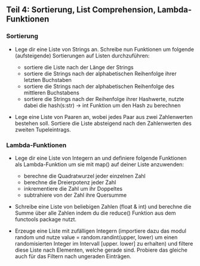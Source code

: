 ## Teil 4: Sortierung, List Comprehension, Lambda-Funktionen

### Sortierung
+ Lege dir eine Liste von Strings an. Schreibe nun Funktionen um folgende (aufsteigende) Sortierungen auf Listen durchzuführen: 
  + sortiere die Liste nach der Länge der Strings
  + sortiere die Strings nach der alphabetischen Reihenfolge ihrer letzten Buchstaben 
  + sortiere die Strings nach der alphabetischen Reihenfolge des mittleren Buchstabens
  + sortiere die Strings nach der Reihenfolge ihrer Hashwerte, nutzte dabei die hash(s:str) -> int Funktion um den Hash zu berechnen

+ Lege eine Liste von Paaren an, wobei jedes Paar aus zwei Zahlenwerten bestehen soll. Sortiere die Liste absteigend nach den Zahlenwerten des zweiten Tupeleintrags. 

### Lambda-Funktionen
+ Lege dir eine Liste von Integern an und definiere folgende Funktionen als Lambda-Funktion um sie mit map() auf deiner Liste anzuwenden:
  + berechne die Quadratwurzel jeder einzelnen Zahl
  + berechne die Dreierpotenz jeder Zahl 
  + inkrementiere die Zahl um ihr Doppeltes
  + subtrahiere von der Zahl ihre Quersumme

+ Schreibe eine Liste von beliebigen Zahlen (float & int) und berechne die Summe über alle Zahlen indem du die reduce() Funktion aus dem functools package nutzt. 

+ Erzeuge eine Liste mit zufälligen Integern (importiere dazu das modul random und nutze value = random.randint(upper, lower) um einen randomisierten Integer im Intervall [upper. lower] zu erhalten) und filtere diese Liste nach Elementen, welche gerade sind. Probiere das gleiche auch für das Filtern nach ungeraden Einträgen. 